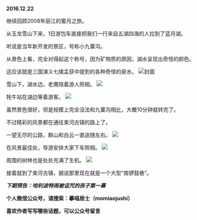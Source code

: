 
**2016.12.22**

继续回顾2008年丽江的蜜月之旅。

从玉龙雪山下来，1日游包车直接把我们一行来自五湖四海的人拉到了蓝月湖。

听说是当年新开发的景区，号称小九寨沟。

从景色上看，完全对得起这个称号，因为矿物质的原因，湖水呈现出奇怪的颜色。

这应该就是三国演义七擒孟获中提到的各种奇怪的泉水。
![](http://imglf.nosdn.127.net/img/RDdteE40TWIwb1hVeENqZDhsaXpMaDZlWjI0eTJXTXZHemcrK1pwenNZaz0.jpg)封面


雪山下，湖水边，老鹰陪着游人照相。
![](http://imglf1.nosdn.127.net/img/ZnREbkY2cmJHVFR4Z0doOHhLZ0NZRGlRcXFnQURzWHpnUHZ6aE84emdPST0.jpg)


牦牛站在湖边等着游客。
![](http://imglf2.nosdn.127.net/img/cnZpNmVlK1RJczQzdTFxUmI1aTBJTXhRRHlpZmY5MEVOSGpKWVZDc3U5WT0.jpg)


虽然景色很好，但是规模上完全没法和九寨沟相比，大概10分钟就转完了。

不过精彩的风景都在通往束河古镇的路上了。

一望无尽的公路，群山和白云一直追随左右。
![](http://imglf1.nosdn.127.net/img/TEZRMUowdVRXMk5lTjZKTVN5ajd5RjlRa3Zxamh6NnByam1hOEFzRjNlZz0.jpg)


在风景最佳处，导游安排大家下车照相。
![](http://imglf.nosdn.127.net/img/czBxNFlwZHNzUnhySmNNSWV2eHpRTVFWTEVnTFZwNlp3cDRTQ0c4NGZ1VT0.jpg)


周围的树林也是处处充满了生机。
![](http://imglf.nosdn.127.net/img/bFZQMlAwWTYwL2FGKzVTMXY3b1JsTlFHTkZwZEZ5REo1b05GRnBLSUpkRT0.jpg)


接着就到了束河古镇，据说那里现在就是一个大型“南锣鼓巷”。


***下期预告：哈利波特雨被诅咒的孩子第一幕***


**个人微信公众号，请搜索：摹喵居士（momiaojushi）**

**喜欢作者写写哪些话题，可以公众号留言**
